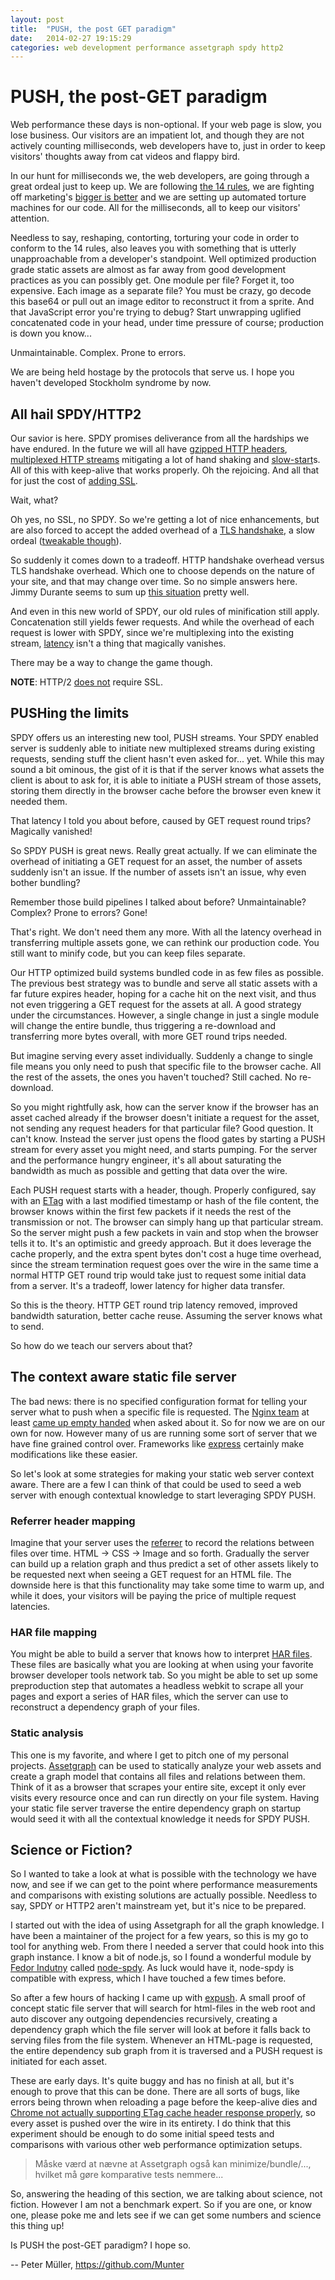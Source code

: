 ```yaml
---
layout: post
title:  "PUSH, the post GET paradigm"
date:   2014-02-27 19:15:29
categories: web development performance assetgraph spdy http2
---
```


# PUSH, the post-GET paradigm

Web performance these days is non-optional. If your web page is slow, you lose business. Our visitors are an impatient lot, and though they are not actively counting milliseconds, web developers have to, just in order to keep visitors' thoughts away from cat videos and flappy bird.

In our hunt for milliseconds we, the web developers, are going through a great ordeal just to keep up. We are following [the 14 rules](http://stevesouders.com/hpws/rules.php), we are fighting off marketing's [bigger is better](http://www.milwaukeepolicenews.com/) and we are setting up automated torture machines for our code. All for the milliseconds, all to keep our visitors' attention.

Needless to say, reshaping, contorting, torturing your code in order to conform to the 14 rules, also leaves you with something that is utterly unapproachable from a developer's standpoint. Well optimized production grade static assets are almost as far away from good development practices as you can possibly get. One module per file? Forget it, too expensive. Each image as a separate file? You must be crazy, go decode this base64 or pull out an image editor to reconstruct it from a sprite. And that JavaScript error you're trying to debug? Start unwrapping uglified concatenated code in your head, under time pressure of course; production is down you know...

Unmaintainable. Complex. Prone to errors.

We are being held hostage by the protocols that serve us. I hope you haven't developed Stockholm syndrome by now.


## All hail SPDY/HTTP2

Our savior is here. SPDY promises deliverance from all the hardships we have endured. In the future we will all have [gzipped HTTP headers](http://www.chromium.org/spdy/spdy-protocol/spdy-protocol-draft3#TOC-2.6.10.1-Compression), [multiplexed HTTP streams](http://www.chromium.org/spdy/spdy-protocol/spdy-protocol-draft3#TOC-4.3-One-Connection-Per-Domain) mitigating a lot of hand shaking and [slow-start](http://en.wikipedia.org/wiki/Slow-start)s. All of this with keep-alive that works properly. Oh the rejoicing. And all that for just the cost of [adding SSL](http://en.wikipedia.org/wiki/SPDY#Design).

Wait, what?

Oh yes, no SSL, no SPDY. So we're getting a lot of nice enhancements, but are also forced to accept the added overhead of a [TLS handshake](http://en.wikipedia.org/wiki/Transport_Layer_Security#TLS_handshake), a slow ordeal ([tweakable though](http://unhandledexpression.com/2013/01/25/5-easy-tips-to-accelerate-ssl/)).

So suddenly it comes down to a tradeoff. HTTP handshake overhead versus TLS handshake overhead. Which one to choose depends on the nature of your site, and that may change over time. So no simple answers here. Jimmy Durante seems to sum up [this situation](https://www.youtube.com/watch?v=bY-zmJ1VCQI) pretty well.

And even in this new world of SPDY, our old rules of minification still apply. Concatenation still yields fewer requests. And while the overhead of each request is lower with SPDY, since we're multiplexing into the existing stream, [latency](http://en.wikipedia.org/wiki/Latency_(engineering)#Packet-switched_networks) isn't a thing that magically vanishes.

There may be a way to change the game though.

**NOTE**: HTTP/2 [does not](http://http2.github.io/http2-spec/#discover-http) require SSL.

## PUSHing the limits

SPDY offers us an interesting new tool, PUSH streams. Your SPDY enabled server is suddenly able to initiate new multiplexed streams during existing requests, sending stuff the client hasn't even asked for... yet. While this may sound a bit ominous, the gist of it is that if the server knows what assets the client is about to ask for, it is able to initiate a PUSH stream of those assets, storing them directly in the browser cache before the browser even knew it needed them.

That latency I told you about before, caused by GET request round trips? Magically vanished!

So SPDY PUSH is great news. Really great actually. If we can eliminate the overhead of initiating a GET request for an asset, the number of assets suddenly isn't an issue. If the number of assets isn't an issue, why even bother bundling?

Remember those build pipelines I talked about before? Unmaintainable? Complex? Prone to errors? Gone!

That's right. We don't need them any more. With all the latency overhead in transferring multiple assets gone, we can rethink our production code. You still want to minify code, but you can keep files separate.

Our HTTP optimized build systems bundled code in as few files as possible. The previous best strategy was to bundle and serve all static assets with a far future expires header, hoping for a cache hit on the next visit, and thus not even triggering a GET request for the assets at all. A good strategy under the circumstances. However, a single change in just a single module will change the entire bundle, thus triggering a re-download and transferring more bytes overall, with more GET round trips needed.

But imagine serving every asset individually. Suddenly a change to single file means you only need to push that specific file to the browser cache. All the rest of the assets, the ones you haven't touched? Still cached. No re-download.

So you might rightfully ask, how can the server know if the browser has an asset cached already if the browser doesn't initiate a request for the asset, not sending any request headers for that particular file? Good question. It can't know. Instead the server just opens the flood gates by starting a PUSH stream for every asset you might need, and starts pumping. For the server and the performance hungry engineer, it's all about saturating the bandwidth as much as possible and getting that data over the wire.

Each PUSH request starts with a header, though. Properly configured, say with an [ETag](http://en.wikipedia.org/wiki/HTTP_ETag) with a last modified timestamp or hash of the file content, the browser knows within the first few packets if it needs the rest of the transmission or not. The browser can simply hang up that particular stream. So the server might push a few packets in vain and stop when the browser tells it to. It's an optimistic and greedy approach. But it does leverage the cache properly, and the extra spent bytes don't cost a huge time overhead, since the stream termination request goes over the wire in the same time a normal HTTP GET round trip would take just to request some initial data from a server. It's a tradeoff, lower latency for higher data transfer.

So this is the theory. HTTP GET round trip latency removed, improved bandwidth saturation, better cache reuse. Assuming the server knows what to send.

So how do we teach our servers about that?


## The context aware static file server

The bad news: there is no specified configuration format for telling your server what to push when a specific file is requested. The [Nginx team](https://twitter.com/nginxorg) at least [came up empty handed](https://twitter.com/nginxorg/status/436182316042301440) when asked about it. So for now we are on our own for now. However many of us are running some sort of server that we have fine grained control over. Frameworks like [express](http://expressjs.com/) certainly make modifications like these easier.

So let's look at some strategies for making your static web server context aware. There are a few I can think of that could be used to seed a web server with enough contextual knowledge to start leveraging SPDY PUSH.

### Referrer header mapping

Imagine that your server uses the [refer<strike>r</strike>er](http://en.wikipedia.org/wiki/HTTP_referer) to record the relations between files over time. HTML → CSS → Image and so forth. Gradually the server can build up a relation graph and thus predict a set of other assets likely to be requested next when seeing a GET request for an HTML file. The downside here is that this functionality may take some time to warm up, and while it does, your visitors will be paying the price of multiple request latencies.

### HAR file mapping

You might be able to build a server that knows how to interpret [HAR files](http://www.speedawarenessmonth.com/what-is-a-har-file-and-what-do-i-use-it-for/). These files are basically what you are looking at when using your favorite browser developer tools network tab. So you might be able to set up some preproduction step that automates a headless webkit to scrape all your pages and export a series of HAR files, which the server can use to reconstruct a dependency graph of your files.

### Static analysis

This one is my favorite, and where I get to pitch one of my personal projects. [Assetgraph](https://github.com/assetgraph/assetgraph) can be used to statically analyze your web assets and create a graph model that contains all files and relations between them. Think of it as a browser that scrapes your entire site, except it only ever visits every resource once and can run directly on your file system. Having your static file server traverse the entire dependency graph on startup would seed it with all the contextual knowledge it needs for SPDY PUSH.


## Science or Fiction?

So I wanted to take a look at what is possible with the technology we have now, and see if we can get to the point where performance measurements and comparisons with existing solutions are actually possible. Needless to say, SPDY or HTTP2 aren't mainstream yet, but it's nice to be prepared.

I started out with the idea of using Assetgraph for all the graph knowledge. I have been a maintainer of the project for a few years, so this is my go to tool for anything web. From there I needed a server that could hook into this graph instance. I know a bit of node.js, so I found a wonderful module by [Fedor Indutny](https://github.com/indutny) called [node-spdy](https://github.com/indutny/node-spdy). As luck would have it, node-spdy is compatible with express, which I have touched a few times before.

So after a few hours of hacking I came up with [expush](https://github.com/Munter/expush). A small proof of concept static file server that will search for html-files in the web root and auto discover any outgoing dependencies recursively, creating a dependency graph which the file server will look at before it falls back to serving files from the file system. Whenever an HTML-page is requested, the entire dependency sub graph from it is traversed and a PUSH request is initiated for each asset.

These are early days. It's quite buggy and has no finish at all, but it's enough to prove that this can be done. There are all sorts of bugs, like errors being thrown when reloading a page before the keep-alive dies and [Chrome not actually supporting ETag cache header response properly](https://groups.google.com/d/msg/spdy-dev/TetVOinB-LM/rODtXlx1KUQJ), so every asset is pushed over the wire in its entirety. I do think that this experiment should be enough to do some initial speed tests and comparisons with various other web performance optimization setups.

> Måske værd at nævne at Assetgraph også kan minimize/bundle/..., hvilket må gøre komparative tests nemmere...

So, answering the heading of this section, we are talking about science, not fiction. However I am not a benchmark expert. So if you are one, or know one, please poke me and lets see if we can get some numbers and science this thing up!

Is PUSH the post-GET paradigm? I hope so.

--
Peter Müller, https://github.com/Munter

